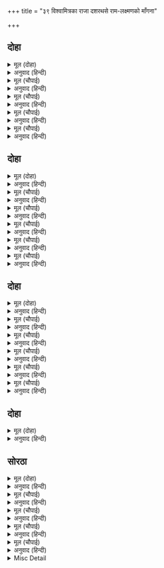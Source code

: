 +++
title = "३९ विश्वामित्रका राजा दशरथसे राम-लक्ष्मणको माँगना"

+++


## दोहा


<details><summary>मूल (दोहा)</summary>

ब्यापक अकल अनीह अज निर्गुन नाम न रूप।  
भगत हेतु नाना बिधि करत चरित्र अनूप॥ २०५॥
</details>

<details><summary>अनुवाद (हिन्दी)</summary>

जो व्यापक, अकल (निरवयव), इच्छारहित, अजन्मा और निर्गुण हैं; तथा जिनका न नाम है न रूप, वही भगवान् भक्तोंके लिये नाना प्रकारके अनुपम (अलौकिक) चरित्र करते हैं॥ २०५॥
</details>

<details><summary>मूल (चौपाई)</summary>

यह सब चरित कहा मैं गाई।  
आगिलि कथा सुनहु मन लाई॥  
बिस्वामित्र महामुनि ग्यानी।  
बसहिं बिपिन सुभ आश्रम जानी॥
</details>

<details><summary>अनुवाद (हिन्दी)</summary>

यह सब चरित्र मैंने गाकर (बखानकर) कहा। अब आगेकी कथा मन लगाकर सुनो। ज्ञानी महामुनि विश्वामित्रजी वनमें शुभ आश्रम (पवित्र स्थान) जानकर बसते थे,॥ १॥
</details>

<details><summary>मूल (चौपाई)</summary>

जहँ जप जग्य जोग मुनि करहीं।  
अति मारीच सुबाहुहि डरहीं॥  
देखत जग्य  निसाचर धावहिं।  
करहिं उपद्रव मुनि दुख पावहिं॥
</details>

<details><summary>अनुवाद (हिन्दी)</summary>

जहाँ वे मुनि जप, यज्ञ और योग करते थे, परन्तु मारीच और सुबाहुसे बहुत डरते थे। यज्ञ देखते ही राक्षस दौड़ पड़ते थे और उपद्रव मचाते थे, जिससे मुनि (बहुत) दुःख पाते थे॥ २॥
</details>

<details><summary>मूल (चौपाई)</summary>

गाधितनय मन चिंता ब्यापी।  
हरि बिनु मरहिं न निसिचर पापी॥  
तब मुनिबर मन कीन्ह बिचारा।  
प्रभु अवतरेउ हरन महि भारा॥
</details>

<details><summary>अनुवाद (हिन्दी)</summary>

गाधिके पुत्र विश्वामित्रजीके मनमें चिन्ता छा गयी कि ये पापी राक्षस भगवान् के (मारे) बिना न मरेंगे। तब श्रेष्ठ मुनिने मनमें विचार किया कि प्रभुने पृथ्वीका भार हरनेके लिये अवतार लिया है॥ ३॥
</details>

<details><summary>मूल (चौपाई)</summary>

एहूँ मिस देखौं पद जाई।  
करि बिनती आनौं दोउ भाई॥  
ग्यान बिराग सकल गुन अयना।  
सो प्रभु मैं देखब भरि नयना॥
</details>

<details><summary>अनुवाद (हिन्दी)</summary>

इसी बहाने जाकर मैं उनके चरणोंका दर्शन करूँ और विनती करके दोनों भाइयोंको ले आऊँ। (अहा!) जो ज्ञान, वैराग्य और सब गुणोंके धाम हैं, उन प्रभुको मैं नेत्र भरकर देखूँगा॥ ४॥
</details>

## दोहा


<details><summary>मूल (दोहा)</summary>

बहुबिधि करत मनोरथ जात लागि नहिं बार।  
करि मज्जन सरऊ जल गए भूप दरबार॥ २०६॥
</details>

<details><summary>अनुवाद (हिन्दी)</summary>

बहुत प्रकारसे मनोरथ करते हुए जानेमें देर नहीं लगी। सरयूजीके जलमें स्नान करके वे राजाके दरवाजेपर पहुँचे॥ २०६॥
</details>

<details><summary>मूल (चौपाई)</summary>

मुनि आगमन सुना जब राजा।  
मिलन गयउ लै बिप्र समाजा॥  
करि दंडवत मुनिहि सनमानी।  
निज आसन बैठारेन्हि आनी॥
</details>

<details><summary>अनुवाद (हिन्दी)</summary>

राजाने जब मुनिका आना सुना, तब वे ब्राह्मणोंके समाजको साथ लेकर मिलने गये और दण्डवत् करके मुनिका सम्मान करते हुए उन्हें लाकर अपने आसनपर बैठाया॥ १॥
</details>

<details><summary>मूल (चौपाई)</summary>

चरन पखारि कीन्हि अति पूजा।  
मो सम आजु धन्य नहिं दूजा॥  
बिबिध भाँति भोजन करवावा।  
मुनिबर हृदयँ हरष अति पावा॥
</details>

<details><summary>अनुवाद (हिन्दी)</summary>

चरणोंको धोकर बहुत पूजा की और कहा—मेरे समान धन्य आज दूसरा कोई नहीं है। फिर अनेक प्रकारके भोजन करवाये, जिससे श्रेष्ठ मुनिने अपने हृदयमें बहुत ही हर्ष प्राप्त किया॥ २॥
</details>

<details><summary>मूल (चौपाई)</summary>

पुनि चरननि मेले सुत चारी।  
राम देखि मुनि देह बिसारी॥  
भए मगन देखत मुख सोभा।  
जनु चकोर पूरन ससि लोभा॥
</details>

<details><summary>अनुवाद (हिन्दी)</summary>

फिर राजाने चारों पुत्रोंको मुनिके चरणोंपर डाल दिया (उनसे प्रणाम कराया)। श्रीरामचन्द्रजीको देखकर मुनि अपनी देहकी सुधि भूल गये। वे श्रीरामजीके मुखकी शोभा देखते ही ऐसे मग्न हो गये, मानो चकोर पूर्ण चन्द्रमाको देखकर लुभा गया हो॥ ३॥
</details>

<details><summary>मूल (चौपाई)</summary>

तब मन हरषि बचन कह राऊ।  
मुनि अस कृपा न कीन्हिहु काऊ॥  
केहि कारन आगमन तुम्हारा।  
कहहु सो करत न लावउँ बारा॥
</details>

<details><summary>अनुवाद (हिन्दी)</summary>

तब राजाने मनमें हर्षित होकर ये वचन कहे—हे मुनि! इस प्रकार कृपा तो आपने कभी नहीं की। आज किस कारणसे आपका शुभागमन हुआ? कहिये, मैं उसे पूरा करनेमें देर नहीं लगाऊँगा॥ ४॥
</details>

<details><summary>मूल (चौपाई)</summary>

असुर समूह सतावहिं मोही।  
मैं जाचन आयउँ नृप तोही॥  
अनुज समेत देहु रघुनाथा।  
निसिचर बध मैं होब सनाथा॥
</details>

<details><summary>अनुवाद (हिन्दी)</summary>

(मुनिने कहा—) हे राजन्! राक्षसोंके समूह मुझे बहुत सताते हैं। इसीलिये मैं तुमसे कुछ माँगने आया हूँ। छोटे भाईसहित श्रीरघुनाथजीको मुझे दो। राक्षसोंके मारे जानेपर मैं सनाथ (सुरक्षित) हो जाऊँगा॥ ५॥
</details>

## दोहा


<details><summary>मूल (दोहा)</summary>

देहु भूप मन हरषित तजहु मोह अग्यान।  
धर्म सुजस प्रभु तुम्ह कौं इन्ह कहँ अति कल्यान॥ २०७॥
</details>

<details><summary>अनुवाद (हिन्दी)</summary>

हे राजन्! प्रसन्न मनसे इनको दो, मोह और अज्ञानको छोड़ दो। हे स्वामी! इससे तुमको धर्म और सुयशकी प्राप्ति होगी और इनका परम कल्याण होगा॥ २०७॥
</details>

<details><summary>मूल (चौपाई)</summary>

सुनि राजा अति अप्रिय बानी।  
हृदय कंप मुख दुति कुमुलानी॥  
चौथेंपन पायउँ सुत चारी।  
बिप्र बचन नहिं कहेहु बिचारी॥
</details>

<details><summary>अनुवाद (हिन्दी)</summary>

इस अत्यन्त अप्रिय वाणीको सुनकर राजाका हृदय काँप उठा और उनके मुखकी कान्ति फीकी पड़ गयी। (उन्होंने कहा—) हे ब्राह्मण! मैंने चौथेपनमें चार पुत्र पाये हैं, आपने विचारकर बात नहीं कही॥ १॥
</details>

<details><summary>मूल (चौपाई)</summary>

मागहु भूमि धेनु धन कोसा।  
सर्बस देउँ आजु सहरोसा॥  
देह प्रान तें प्रिय कछु नाहीं।  
सोउ मुनि देउँ निमिष एक माहीं॥
</details>

<details><summary>अनुवाद (हिन्दी)</summary>

हे मुनि! आप पृथ्वी, गौ, धन और खजाना माँग लीजिये, मैं आज बड़े हर्षके साथ  अपना सर्वस्व दे दूँगा। देह और प्राणसे अधिक प्यारा कुछ भी नहीं होता, मैं उसे भी एक पलमें दे दूँगा॥ २॥
</details>

<details><summary>मूल (चौपाई)</summary>

सब सुत प्रिय मोहि प्रान कि नाईं।  
राम देत नहिं बनइ गोसाईं॥  
कहँ निसिचर अति घोर कठोरा।  
कहँ सुंदर सुत परम किसोरा॥
</details>

<details><summary>अनुवाद (हिन्दी)</summary>

सभी पुत्र मुझे प्राणोंके समान प्यारे हैं; उनमें भी हे प्रभो! रामको तो (किसी प्रकार भी) देते नहीं बनता। कहाँ अत्यन्त डरावने और क्रूर राक्षस और कहाँ परम किशोर अवस्थाके (बिलकुल सुकुमार) मेरे सुन्दर पुत्र!॥ ३॥
</details>

<details><summary>मूल (चौपाई)</summary>

सुनि नृप गिरा प्रेम रस सानी।  
हृदयँ हरष माना मुनि ग्यानी॥  
तब बसिष्ठ बहुबिधि समुझावा।  
नृप संदेह नास कहँ पावा॥
</details>

<details><summary>अनुवाद (हिन्दी)</summary>

प्रेम-रसमें सनी हुई राजाकी वाणी सुनकर ज्ञानी मुनि विश्वामित्रजीने हृदयमें बड़ा हर्ष माना। तब वसिष्ठजीने राजाको बहुत प्रकारसे समझाया, जिससे राजाका सन्देह नाशको प्राप्त हुआ॥ ४॥
</details>

<details><summary>मूल (चौपाई)</summary>

अति आदर दोउ तनय बोलाए।  
हृदयँ लाइ बहु भाँति सिखाए॥  
मेरे प्रान नाथ सुत दोऊ।  
तुम्ह मुनि पिता आन नहिं कोऊ॥
</details>

<details><summary>अनुवाद (हिन्दी)</summary>

राजाने बड़े ही आदरसे दोनों पुत्रोंको बुलाया और हृदयसे लगाकर बहुत प्रकारसे उन्हें शिक्षा दी। (फिर कहा—) हे नाथ! ये दोनों पुत्र मेरे प्राण हैं। हे मुनि! (अब) आप ही इनके पिता हैं, दूसरा कोई नहीं॥ ५॥
</details>

## दोहा


<details><summary>मूल (दोहा)</summary>

सौंपे भूप रिषिहि सुत बहुबिधि देइ असीस।  
जननी भवन गए प्रभु चले नाइ पद सीस॥ २०८(क)॥
</details>

<details><summary>अनुवाद (हिन्दी)</summary>

राजाने बहुत प्रकारसे आशीर्वाद देकर पुत्रोंको ऋषिके हवाले कर दिया। फिर प्रभु माताके महलमें गये और उनके चरणोंमें सिर नवाकर चले॥ २०८(क)॥
</details>

## सोरठा


<details><summary>मूल (दोहा)</summary>

पुरुषसिंह दोउ बीर हरषि चले मुनि भय हरन।  
कृपासिंधु मतिधीर अखिल बिस्व कारन करन॥ २०८(ख)॥
</details>

<details><summary>अनुवाद (हिन्दी)</summary>

पुरुषोंमें सिंहरूप दोनों भाई (राम-लक्ष्मण) मुनिका भय हरनेके लिये प्रसन्न होकर चले । वे कृपाके समुद्र, धीरबुद्धि और सम्पूर्ण विश्वके कारणके भी कारण हैं॥ २०८(ख)॥
</details>

<details><summary>मूल (चौपाई)</summary>

अरुन नयन उर बाहु बिसाला।  
नील जलज तनु स्याम तमाला॥  
कटि पट पीत कसें बर भाथा।  
रुचिर चाप सायक दुहुँ हाथा॥
</details>

<details><summary>अनुवाद (हिन्दी)</summary>

भगवान् के लाल नेत्र हैं, चौड़ी छाती और विशाल भुजाएँ हैं, नील कमल और तमालके वृक्षकी तरह श्याम शरीर है, कमरमें पीताम्बर (पहने) और सुन्दर तरकस कसे हुए हैं। दोनों हाथोंमें (क्रमशः) सुन्दर धनुष और बाण हैं॥ १॥
</details>

<details><summary>मूल (चौपाई)</summary>

स्याम गौर सुंदर दोउ भाई।  
बिस्वामित्र महानिधि पाई॥  
प्रभु ब्रह्मन्यदेव मैं जाना।  
मोहि निति पिता तजेउ भगवाना॥
</details>

<details><summary>अनुवाद (हिन्दी)</summary>

श्याम और गौर वर्णके दोनों भाई परम सुन्दर हैं। विश्वामित्रजीको महान् निधि प्राप्त हो गयी। (वे सोचने लगे—) मैं जान गया कि प्रभु ब्रह्मण्यदेव (ब्राह्मणोंके भक्त) हैं। मेरे लिये भगवान् ने अपने पिताको भी छोड़ दिया॥ २॥
</details>

<details><summary>मूल (चौपाई)</summary>

चले जात मुनि दीन्हि देखाई।  
सुनि ताड़का क्रोध करि धाई॥  
एकहिं बान प्रान हरि लीन्हा।  
दीन जानि तेहि निज पद दीन्हा॥
</details>

<details><summary>अनुवाद (हिन्दी)</summary>

मार्गमें चले जाते हुए मुनिने ताड़काको दिखलाया। शब्द सुनते ही वह क्रोध करके दौड़ी। श्रीरामजीने एक ही बाणसे उसके प्राण हर लिये और दीन जानकर उसको निजपद (अपना दिव्य स्वरूप) दिया॥ ३॥
</details>

<details><summary>मूल (चौपाई)</summary>

तब रिषि निज नाथहि जियँ चीन्ही।  
बिद्यानिधि कहुँ बिद्या दीन्ही॥  
जाते लाग न छुधा पिपासा।  
अतुलित बल तनु तेज प्रकासा॥
</details>

<details><summary>अनुवाद (हिन्दी)</summary>

तब ऋषि विश्वामित्रने प्रभुको मनमें विद्याका भण्डार समझते हुए भी (लीलाको पूर्ण करनेके लिये) ऐसी विद्या दी, जिससे भूख-प्यास न लगे और शरीरमें अतुलित बल और तेजका प्रकाश हो॥ ४॥
</details>

<details><summary>Misc Detail</summary>


</details>
